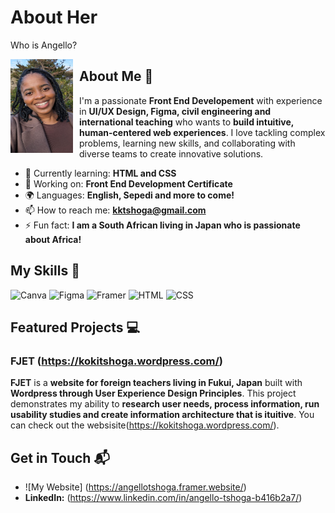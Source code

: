 # About Her
Who is Angello?

<img src="PXL_20240217_064405796.jpg" alt="My Profile Picture" width="100" height="150" align="left" style="margin-right: 10px;">

## About Me 🚀

I'm a passionate **Front End Developement** with experience in **UI/UX Design, Figma, civil engineering and international teaching** who wants to **build intuitive, human-centered web experiences**. I love tackling complex problems, learning new skills, and collaborating with diverse teams to create innovative solutions.

- 🌱 Currently learning: **HTML and CSS**
- 🔭 Working on: **Front End Development Certificate**
- 🌍 Languages: **English, Sepedi and more to come!**
- 📫 How to reach me: **kktshoga@gmail.com**
- ⚡ Fun fact: **I am a South African living in Japan who is passionate about Africa!**

## My Skills 🧠

![Canva](https://img.shields.io/badge/Canva-%2300C4CC.svg?&style=for-the-badge&logo=Canva&logoColor=white)
![Figma](https://img.shields.io/badge/Figma-F24E1E?style=for-the-badge&logo=figma&logoColor=white)
![Framer](https://img.shields.io/badge/Framer-black?style=for-the-badge&logo=framer&logoColor=blue)
![HTML](https://img.shields.io/badge/-HTML-E34F26?style=flat-square&logo=html5&logoColor=white)
![CSS](https://img.shields.io/badge/-CSS-1572B6?style=flat-square&logo=css3&logoColor=white)

## Featured Projects 💻

### FJET (https://kokitshoga.wordpress.com/)

**FJET** is a **website for foreign teachers living in Fukui, Japan** built with **Wordpress through User Experience Design Principles**. This project demonstrates my ability to **research user needs, process information, run usability studies and create information architecture that is ituitive**. You can check out the websisite(https://kokitshoga.wordpress.com/).


## Get in Touch 📬

- ![My Website] (https://angellotshoga.framer.website/)
- **LinkedIn:** (https://www.linkedin.com/in/angello-tshoga-b416b2a7/)



